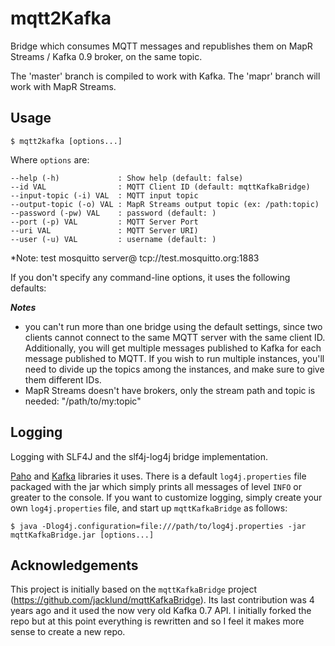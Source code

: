 # mqtt2Kafka

Bridge which consumes MQTT messages and republishes them on MapR Streams / Kafka 0.9 broker, on
the same topic.

The 'master' branch is compiled to work with Kafka. The 'mapr' branch will work with MapR Streams.
 
## Usage

    $ mqtt2kafka [options...]

Where `options` are:

    --help (-h)             : Show help (default: false)
    --id VAL                : MQTT Client ID (default: mqttKafkaBridge)
    --input-topic (-i) VAL  : MQTT input topic
    --output-topic (-o) VAL : MapR Streams output topic (ex: /path:topic)
    --password (-pw) VAL    : password (default: )
    --port (-p) VAL         : MQTT Server Port
    --uri VAL               : MQTT Server URI)
    --user (-u) VAL         : username (default: )

*Note: test mosquitto server@ tcp://test.mosquitto.org:1883

If you don't specify any command-line options, it uses the following defaults:

***Notes*** 
- you can't run more than one bridge using the default settings, since two clients cannot connect to the same MQTT server with the same client ID. Additionally, you will get multiple messages published to Kafka for each message published to MQTT. If you wish to run multiple instances, you'll need to divide up the topics among the instances, and make sure to give them different IDs.
- MapR Streams doesn't have brokers, only the stream path and topic is needed: "/path/to/my:topic"

## Logging
Logging with SLF4J and the slf4j-log4j bridge implementation.

[Paho](http://www.eclipse.org/paho/) and [Kafka](http://kafka.apache.org/) libraries it uses. There is a default `log4j.properties` file packaged with the jar which simply prints all messages of level `INFO` or greater to the console. If you want to customize logging, simply create your own `log4j.properties` file, and start up `mqttKafkaBridge` as follows:

    $ java -Dlog4j.configuration=file:///path/to/log4j.properties -jar mqttKafkaBridge.jar [options...]

## Acknowledgements
This project is initially based on the `mqttKafkaBridge` project (https://github.com/jacklund/mqttKafkaBridge). Its last contribution was 4 years ago and it used the now very old Kafka 0.7 API. I initially forked the repo but at this point everything is rewritten and so I feel it makes more sense to create a new repo.

